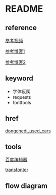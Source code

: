 # README

## reference

[参考视频](https://www.bilibili.com/video/BV1RD421g7kL/?spm_id_from=333.337.search-card.all.click&vd_source=62be63bb97ad70a5484a980989eb1de5)

[参考博客1](https://cloud.tencent.com/developer/article/1831685)

[参考博客2](https://www.cnblogs.com/feng0815/p/16656656.html)

## keyword

- 字体反爬
- requests
- fonttools



## href

[dongchedi_used_cars](https://www.dongchedi.com/usedcar/x-x-x-x-x-x-x-x-x-x-x-x-x-x-x-x-x-x-x-x-x-1-1-x-x-x-x-x)



## tools

[百度编辑器](https://kekee000.github.io/fonteditor/#)

[transfonter](https://transfonter.org/)



## flow diagram

